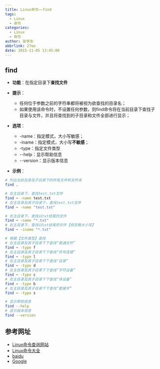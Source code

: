 ```yaml
---
title: Linux命令——find
tags:
  - Linux
  - 命令
categories:
  - Linux
  - 命令
author: 张学志
abbrlink: 27ee
date: 2015-11-05 13:45:00
---
```






## find
* **功能**：在指定目录下**查找文件**

* **提示**：
	* 任何位于参数之前的字符串都将被视为欲查找的目录名；
	* 如果使用该命令时，不设置任何参数，则find命令将在当前目录下查找子目录与文件，并且将查找到的子目录和文件全部进行显示；
    
<!-- more -->
    
* **选项**： 
	* -name：指定模式，大小写敏感；
	* -iname：指定模式，大小写**不敏感**；
	* -type：指定文件类型
	* --help：显示帮助信息
	* --version：显示版本信息


* **示例**：
```bash
# 列出当前目录及子目录下的所有文件和文件夹
find .

# 在主目录下，查找test.txt文件
find ~ -name test.txt
# 在主目录及其子目录下，查找test.txt文件
find ~ -name "test.txt"

# 在主目录下，查找以txt结尾的文件
find ~ -name "*.txt"
# 在主目录下，查找以txt结尾的文件【但忽略大小写】
find ~ -iname "*.txt"

# 根据【文件类型】查找
# 在主目录及其子目录下下查找“普通文件”
find ~ -type f 
# 在主目录及其子目录下下查找“符号连接”
find ~ -type l
# 在主目录及其子目录下下查找“目录”
find ~ -type d
# 在主目录及其子目录下下查找“字符设备”
find ~ -type c
# 在主目录及其子目录下下查找“块设备”
find ~ -type b
# 在主目录及其子目录下下查找“套接字”
find ~ -type s

# 显示帮助信息
find --help
# 显示版本信息
find --version 
```


## 参考网址
* [Linux命令查询网站](http://www.lx138.com/)
* [Linux命令大全](http://man.linuxde.net/)
* [baidu](http://baidu.com/)
* [Google](http://google.com.hk)
